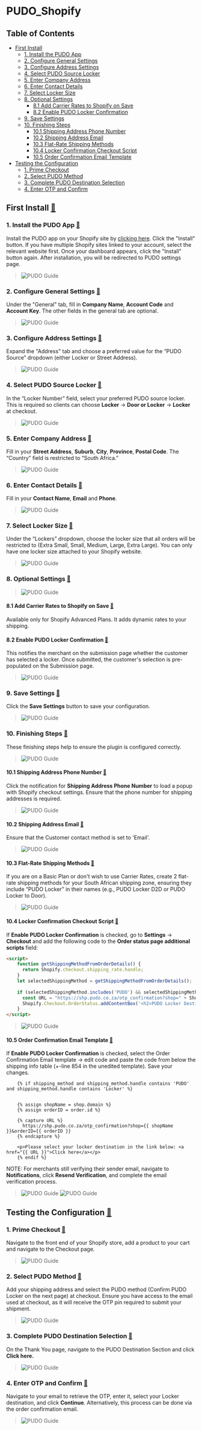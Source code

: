 # PUDO_Shopify

## Table of Contents
<!--ts-->
* [First Install](#first-install-)
    * [1. Install the PUDO App](#1-install-the-pudo-app-)
    * [2. Configure General Settings](#2-configure-general-settings-)
    * [3. Configure Address Settings](#3-configure-address-settings-)
    * [4. Select PUDO Source Locker](#4-select-pudo-source-locker-)
    * [5. Enter Company Address](#5-enter-company-address-)
    * [6. Enter Contact Details](#6-enter-contact-details-)
    * [7. Select Locker Size](#7-select-locker-size-)
    * [8. Optional Settings](#8-optional-settings-)
      * [8.1 Add Carrier Rates to Shopify on Save](#81-add-carrier-rates-to-shopify-on-save-)
      * [8.2 Enable PUDO Locker Confirmation](#82-enable-pudo-locker-confirmation-)
    * [9. Save Settings](#9-save-settings-)
    * [10. Finishing Steps](#10-finishing-steps-)
      * [10.1 Shipping Address Phone Number](#101-shipping-address-phone-number-)
      * [10.2 Shipping Address Email](#102-shipping-address-email-)
      * [10.3 Flat-Rate Shipping Methods](#103-flat-rate-shipping-methods-)
      * [10.4 Locker Confirmation Checkout Script](#104-locker-confirmation-checkout-script-)
      * [10.5 Order Confirmation Email Template](#105-order-confirmation-email-template-)
* [Testing the Configuration](#testing-the-configuration-)
    * [1. Prime Checkout](#1-prime-checkout-)
    * [2. Select PUDO Method](#2-select-pudo-method-)
    * [3. Complete PUDO Destination Selection](#3-complete-pudo-destination-selection-)
    * [4. Enter OTP and Confirm](#4-enter-otp-and-confirm-)
<!--te-->

## First Install [🔼](#table-of-contents)

### 1. Install the PUDO App [🔼](#table-of-contents)

Install the PUDO app on your Shopify site by [clicking here](https://apps.shopify.com/pudo-1). Click the "Install" button. If you have multiple Shopify sites linked to your account, select the relevant website first. Once your dashboard appears, click the "Install" button again. After installation, you will be redirected to PUDO settings page.

> ![PUDO Guide](../assets/pudo/1-install-the-pudo-app.png)


### 2. Configure General Settings [🔼](#table-of-contents)

Under the "General" tab, fill in **Company Name**, **Account Code** and **Account Key**. The other fields in the general tab are optional.

> ![PUDO Guide](../assets/pudo/2-configure-general-settings.png)

### 3. Configure Address Settings [🔼](#table-of-contents)

Expand the "Address" tab and choose a preferred value for the “PUDO Source” dropdown (either Locker or Street Address).

> ![PUDO Guide](../assets/pudo/3-configure-address-settings.png)

### 4. Select PUDO Source Locker [🔼](#table-of-contents)

In the “Locker Number” field, select your preferred PUDO source locker. This is required so clients can choose **Locker** -> **Door or Locker** -> **Locker** at checkout.

> ![PUDO Guide](../assets/pudo/4-select-pudo-source-locker.png)

### 5. Enter Company Address [🔼](#table-of-contents)

Fill in your **Street Address**, **Suburb**, **City**, **Province**, **Postal Code**. The “Country” field is restricted to “South Africa.”

> ![PUDO Guide](../assets/pudo/5-enter-company-address.png)

### 6. Enter Contact Details [🔼](#table-of-contents)

Fill in your **Contact Name**, **Email** and **Phone**.

> ![PUDO Guide](../assets/pudo/6-enter-contact-details.png)

### 7. Select Locker Size [🔼](#table-of-contents)

Under the “Lockers” dropdown, choose the locker size that all orders will be restricted to (Extra Small, Small, Medium, Large, Extra Large). You can only have one locker size attached to your Shopify website.

> ![PUDO Guide](../assets/pudo/7-select-locker-size.png)

### 8. Optional Settings [🔼](#table-of-contents)

> ![PUDO Guide](../assets/pudo/8-optimal-settings.png)

#### 8.1 Add Carrier Rates to Shopify on Save [🔼](#table-of-contents)

Available only for Shopify Advanced Plans. It adds dynamic rates to your shipping.

#### 8.2 Enable PUDO Locker Confirmation [🔼](#table-of-contents)

This notifies the merchant on the submission page whether the customer has selected a locker. Once submitted, the customer's selection is pre-populated on the Submission page.

> ![PUDO Guide](../assets/pudo/8-2-enable-pudo-locker-confirmation.png)

### 9. Save Settings [🔼](#table-of-contents)

Click the **Save Settings** button to save your configuration.

> ![PUDO Guide](../assets/pudo/9-save-settings.png)

### 10. Finishing Steps [🔼](#table-of-contents)

These finishing steps help to ensure the plugin is configured correctly.

> ![PUDO Guide](../assets/pudo/10-finishing-steps.png)

#### 10.1 Shipping Address Phone Number [🔼](#table-of-contents)

Click the notification for **Shipping Address Phone Number** to load a popup with Shopify checkout settings. Ensure that the phone number for shipping addresses is required.
    
> ![PUDO Guide](../assets/pudo/10-1-shipping-address-phone-number.png)

#### 10.2 Shipping Address Email [🔼](#table-of-contents)

Ensure that the Customer contact method is set to 'Email'.

> ![PUDO Guide](../assets/pudo/10-2-shipping-address-email.png)

#### 10.3 Flat-Rate Shipping Methods [🔼](#table-of-contents)

If you are on a Basic Plan or don't wish to use Carrier Rates, create 2 flat-rate shipping methods for your South African shipping zone, ensuring they include “PUDO Locker” in their names (e.g., PUDO Locker D2D or PUDO Locker to Door).
    
> ![PUDO Guide](../assets/pudo/10-3-flat-rate-shipping-methods.png)

#### 10.4 Locker Confirmation Checkout Script [🔼](#table-of-contents)

If **Enable PUDO Locker Confirmation** is checked, go to **Settings** -> **Checkout** and add the following code to the **Order status page additional scripts** field:

```html
<script>
    function getShippingMethodFromOrderDetails() {
      return Shopify.checkout.shipping_rate.handle;
    }
    let selectedShippingMethod = getShippingMethodFromOrderDetails();
    
    if (selectedShippingMethod.includes('PUDO') && selectedShippingMethod.includes('Locker')) {
      const URL = "https://shp.pudo.co.za/otp_confirmation?shop=" + Shopify.shop + "&orderID=" + Shopify.checkout.order_id;
      Shopify.Checkout.OrderStatus.addContentBox('<h2>PUDO Locker Destination</h2>', '<p>Please select your locker destination in the link below: <a href="' + URL + '">Click here</a></p>');
    }
</script>
````

> ![PUDO Guide](../assets/pudo/10-4-locker-confirmation-checkout-script.png)

#### 10.5 Order Confirmation Email Template [🔼](#table-of-contents)

If **Enable PUDO Locker Confirmation** is checked, select the Order Confirmation Email template -> edit code and paste the code from below the shipping info table (+-line 854 in the unedited template). Save your changes.

````
    {% if shipping_method and shipping_method.handle contains 'PUDO' and shipping_method.handle contains 'Locker' %}
    
      
    {% assign shopName = shop.domain %}
    {% assign orderID = order.id %}
    
    {% capture URL %}
      https://shp.pudo.co.za/otp_confirmation?shop={{ shopName }}&orderID={{ orderID }}
    {% endcapture %}
    
    <p>Please select your locker destination in the link below: <a href="{{ URL }}">Click here</a></p>
    {% endif %}
````

NOTE: For merchants still verifying their sender email, navigate to **Notifications**, click **Resend Verification**, and complete the email verification process.

> ![PUDO Guide](../assets/pudo/10-5-order-confirmation-email-template-0.png)
> ![PUDO Guide](../assets/pudo/10-5-order-confirmation-email-template.png)

## Testing the Configuration [🔼](#table-of-contents)

### 1. Prime Checkout [🔼](#table-of-contents)

Navigate to the front end of your Shopify store, add a product to your cart and navigate to the Checkout page.

> ![PUDO Guide](../assets/pudo/1-prime-checkout.png)

### 2. Select PUDO Method [🔼](#table-of-contents)

Add your shipping address and select the PUDO method (Confirm PUDO Locker on the next page) at checkout. Ensure you have access to the email used at checkout, as it will receive the OTP pin required to submit your shipment.

> ![PUDO Guide](../assets/pudo/2-select-pudo-method.png)

### 3. Complete PUDO Destination Selection [🔼](#table-of-contents)

On the Thank You page, navigate to the PUDO Destination Section and click **Click here.**

> ![PUDO Guide](../assets/pudo/3-complete-pudo-destination-selection.png)

### 4. Enter OTP and Confirm [🔼](#table-of-contents)

Navigate to your email to retrieve the OTP, enter it, select your Locker destination, and click **Continue**. Alternatively, this process can be done via the order confirmation email.

> ![PUDO Guide](../assets/pudo/4-enter-otp-and-confirmation.png)
